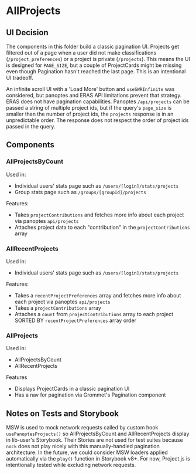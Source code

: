 # AllProjects

## UI Decision

The components in this folder build a classic pagination UI. Projects get filtered out of a page when a user did not make classifications (`/project_preferences`) or a project is private (`/projects`). This means the UI is designed for `PAGE_SIZE`, but a couple of ProjectCards might be missing even though Pagination hasn't reached the last page. This is an intentional UI tradeoff.

An infinite scroll UI with a 'Load More' button and `useSWRInfinite` was considered, but panoptes and ERAS API limitations prevent that strategy. ERAS does not have pagination capabilities. Panoptes `/api/projects` can be passed a string of multiple project ids, but if the query's `page_size` is smaller than the number of project ids, the `projects` response is in an unpredictable order. The response does not respect the order of project ids passed in the query.

## Components

### AllProjectsByCount

Used in:
- Individual users' stats page such as `/users/[login]/stats/projects`
- Group stats page such as `/groups/[groupId]/projects`

Features:
- Takes `projectContributions` and fetches more info about each project via panoptes `api/projects`
- Attaches project data to each "contribution" in the `projectContributions` array

### AllRecentProjects

Used in:
- Individual users' stats page such as `/users/[login]/stats/projects`

Features:
- Takes a `recentProjectPreferences` array and fetches more info about each project via panoptes `api/projects`
- Takes a `projectContributions` array
- Attaches a `count` from `projectContributions` array to each project SORTED BY `recentProjectPreferences` array order

### AllProjects

Used in:
- AllProjectsByCount
- AllRecentProjects

Features
- Displays ProjectCards in a classic pagination UI
- Has a nav for pagination via Grommet's Pagination component

## Notes on Tests and Storybook

MSW is used to mock network requests called by custom hook `usePanoptesProjects()` so AllProjectsByCount and AllRecentProjects display in lib-user's Storybook. Their Stories are not used for test suites because `nock` does not play nicely with this manually-handled pagination architecture. In the future, we could consider MSW loaders applied automatically via the `play()` function in Storybook v8+. For now, Project.js is intentionally tested while excluding network requests.
